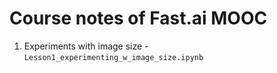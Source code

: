 # Course notes of Fast.ai MOOC

1. Experiments with image size - `Lesson1_experimenting_w_image_size.ipynb`
